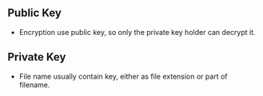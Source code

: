## Public Key
- Encryption use public key, so only the private key holder can decrypt it.

## Private Key
- File name usually contain key, either as file extension or part of filename.
